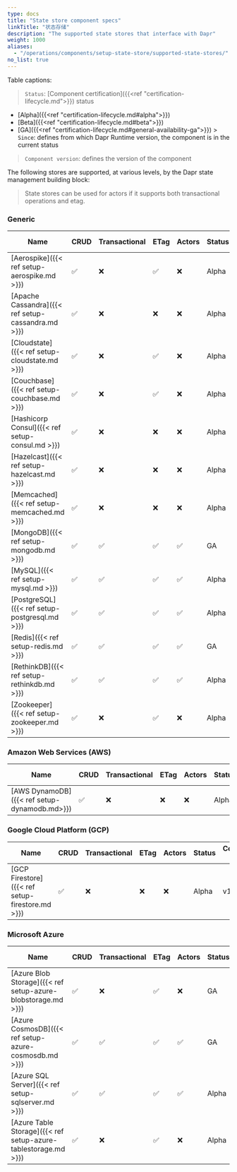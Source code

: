 ```yaml
---
type: docs
title: "State store component specs"
linkTitle: "状态存储"
description: "The supported state stores that interface with Dapr"
weight: 1000
aliases:
  - "/operations/components/setup-state-store/supported-state-stores/"
no_list: true
---
```


Table captions:

> `Status`: [Component certification]({{<ref "certification-lifecycle.md">}}) status
  - [Alpha]({{<ref "certification-lifecycle.md#alpha">}})
  - [Beta]({{<ref "certification-lifecycle.md#beta">}})
  - [GA]({{<ref "certification-lifecycle.md#general-availability-ga">}}) > `Since`: defines from which Dapr Runtime version, the component is in the current status

> `Component version`: defines the version of the component


The following stores are supported, at various levels, by the Dapr state management building block:

> State stores can be used for actors if it supports both transactional operations and etag.

### Generic

| Name                                               | CRUD | Transactional | ETag | Actors | Status | Component version | Since |
| -------------------------------------------------- | ---- | ------------- | ---- | ------ | ------ | ----------------- | ----- |
| [Aerospike]({{< ref setup-aerospike.md >}})        | ✅    | ❌             | ✅    | ❌      | Alpha  | v1                | 1.0   |
| [Apache Cassandra]({{< ref setup-cassandra.md >}}) | ✅    | ❌             | ❌    | ❌      | Alpha  | v1                | 1.0   |
| [Cloudstate]({{< ref setup-cloudstate.md >}})      | ✅    | ❌             | ✅    | ❌      | Alpha  | v1                | 1.0   |
| [Couchbase]({{< ref setup-couchbase.md >}})        | ✅    | ❌             | ✅    | ❌      | Alpha  | v1                | 1.0   |
| [Hashicorp Consul]({{< ref setup-consul.md >}})    | ✅    | ❌             | ❌    | ❌      | Alpha  | v1                | 1.0   |
| [Hazelcast]({{< ref setup-hazelcast.md >}})        | ✅    | ❌             | ❌    | ❌      | Alpha  | v1                | 1.0   |
| [Memcached]({{< ref setup-memcached.md >}})        | ✅    | ❌             | ❌    | ❌      | Alpha  | v1                | 1.0   |
| [MongoDB]({{< ref setup-mongodb.md >}})            | ✅    | ✅             | ✅    | ✅      | GA     | v1                | 1.0   |
| [MySQL]({{< ref setup-mysql.md >}})                | ✅    | ✅             | ✅    | ✅      | Alpha  | v1                | 1.0   |
| [PostgreSQL]({{< ref setup-postgresql.md >}})      | ✅    | ✅             | ✅    | ✅      | Alpha  | v1                | 1.0   |
| [Redis]({{< ref setup-redis.md >}})                | ✅    | ✅             | ✅    | ✅      | GA     | v1                | 1.0   |
| [RethinkDB]({{< ref setup-rethinkdb.md >}})        | ✅    | ✅             | ✅    | ✅      | Alpha  | v1                | 1.0   |
| [Zookeeper]({{< ref setup-zookeeper.md >}})        | ✅    | ❌             | ✅    | ❌      | Alpha  | v1                | 1.0   |


### Amazon Web Services (AWS)
| Name                                         | CRUD | Transactional | ETag | Actors | Status | Component version | Since |
| -------------------------------------------- | ---- | ------------- | ---- | ------ | ------ | ----------------- | ----- |
| [AWS DynamoDB]({{< ref setup-dynamodb.md>}}) | ✅    | ❌             | ❌    | ❌      | Alpha  | v1                | 1.0   |

### Google Cloud Platform (GCP)
| Name                                            | CRUD | Transactional | ETag | Actors | Status | Component version | Since |
| ----------------------------------------------- | ---- | ------------- | ---- | ------ | ------ | ----------------- | ----- |
| [GCP Firestore]({{< ref setup-firestore.md >}}) | ✅    | ❌             | ❌    | ❌      | Alpha  | v1                | 1.0   |

### Microsoft Azure

| Name                                                           | CRUD | Transactional | ETag | Actors | Status | Component version | Since |
| -------------------------------------------------------------- | ---- | ------------- | ---- | ------ | ------ | ----------------- | ----- |
| [Azure Blob Storage]({{< ref setup-azure-blobstorage.md >}})   | ✅    | ❌             | ✅    | ❌      | GA     | v1                | 1.0   |
| [Azure CosmosDB]({{< ref setup-azure-cosmosdb.md >}})          | ✅    | ✅             | ✅    | ✅      | GA     | v1                | 1.0   |
| [Azure SQL Server]({{< ref setup-sqlserver.md >}})             | ✅    | ✅             | ✅    | ✅      | Alpha  | v1                | 1.0   |
| [Azure Table Storage]({{< ref setup-azure-tablestorage.md >}}) | ✅    | ❌             | ✅    | ❌      | Alpha  | v1                | 1.0   |
